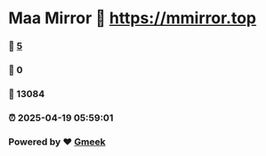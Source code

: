 # Maa Mirror :link: https://mmirror.top 
### :page_facing_up: [5](https://mmirror.top/tag.html) 
### :speech_balloon: 0 
### :hibiscus: 13084 
### :alarm_clock: 2025-04-19 05:59:01 
### Powered by :heart: [Gmeek](https://github.com/Meekdai/Gmeek)
